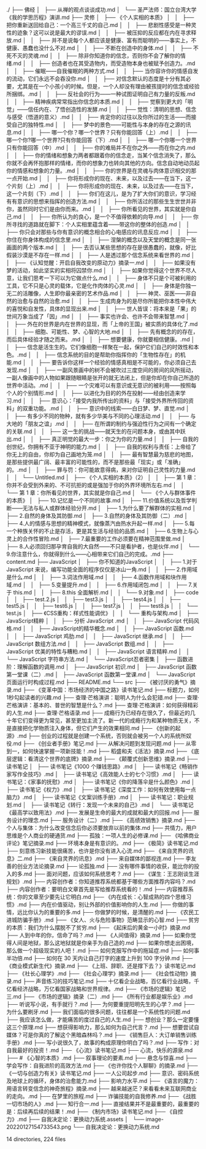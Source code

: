 ./
├── 佛经
│   ├── 从禅的观点谈谈成功.md
│   └── 圣严法师：国立台湾大学《我的学思历程》演讲.md
├── 灵修
│   ├── 《个人实相的本质》
│   │   ├── 把你重新送回给自己：一个高三千丈的自己.md
│   │   ├── 悲剧性感受是一种灵性的迹象？这可以说是最大的谬误.md
│   │   ├── 被压抑的反应都在内在寻求释放.md
│   │   ├── 并不是说每个人都应该是健康、富有而聪明的——事实上，不健康、愚蠢也没什么不对.md
│   │   ├── 不断在创造中的身体.md
│   │   ├── 不死不灭的灵魂.md
│   │   ├── 除非你知道你的信念，否则你不会了解你的情绪.md
│   │   ├── 创造者也在其受造物内，而受造物本身也被赋予创造力。.md
│   │   ├── 催眠——自我催眠的两种方式.md
│   │   ├── 当你容许你的情感自发的流动，它们永远不会吞没你.md
│   │   ├── 对信念默认的态度是十分有其必要，尤其是在一个小孩小的时候。但是，一个人却没有理由被孩提时的信念或经验所捆绑。.md
│   │   ├── 反社会的行为——一种试图证明自己有力量的反叛.md
│   │   ├── 精神疾病常常指出你信念的本质.md
│   │   ├── 觉察到更大的「明觉」——信任内在、了悟创造性的发酵.md
│   │   ├── 觉性：清明的思想、信念与感受（悟道的意义）.md
│   │   ├── 肯定你的过往以及你所过的生活——而接受自己的独特性.md
│   │   ├── 梦中的景色——可能性与本身的存在之源的讯息.md
│   │   ├── 哪一个你？哪一个世界？只有你能回答（上）.md
│   │   ├── 哪一个你?哪一个世界?只有你能回答（下）.md
│   │   ├── 哪一个你哪一个世界只有你能回答（中）.md
│   │   ├── 你的难局并不在你之外——而在你之内.md
│   │   ├── 你的情绪和想象力两者都跟着你的信念走，当某个信念消失了，那么你就不会再怀抱那样的情绪，而你的想象力也转向其他的方向。信念自动地动员起你的情感和想象的力量。.md
│   │   ├── 你的世界是在灵魂与肉体意识相交的那一点开始.md
│   │   ├── 你将形成你的现在、未来，以及过去——在当下，这一个片刻（上）.md
│   │   ├── 你将形成你的现在、未来，以及过去——在当下，这一个片刻（下）.md
│   │   ├── 你们在这儿，是为了扩大你们的意识，学习经有有意识的思想来指挥的创造方法.md
│   │   ├── 你所活过的那些生生世世并非你，虽然同时它们是由你而来。.md
│   │   ├── 你所看见的世界，其实就是你自己.md
│   │   ├── 你所认为的良心，是一个不值得依赖的向导.md
│   │   ├── 你所寻找的道路就在脚下：个人实相里蕴含着——带这你的整体的创造.md
│   │   ├── 你只会对那些与你有意识的概念相合的心电感应的讯息反应.md
│   │   ├── 你住在你身体构成的信念里.md
│   │   ├── 涅槃的概念以及天堂的概念是同一张画面的两个版本.md
│   │   ├── 去否认某些思想的存在是很愚蠢的，就像，好比假装沙漠是不存在一样.md
│   │   ├── 人是透过那个信念系统来看世界的.md
│   │   ├── 《认知觉醒：开启自我改变的原动力》摘录一.md
│   │   ├── 如果没有梦的活动，如此坚实的实相将囚禁你.md
│   │   ├── 如果你觉得这个世界不尽人意，让我们思考一下可以为它做点什么.md
│   │   ├── 身体不只是个可被利用的工具，它不只是心灵的载体，它是化作肉体的心灵.md
│   │   ├── 身体是你独一无二的活雕像，人生即你最亲密的艺术作品.md
│   │   ├── 神灵、巫医——非自然的治愈与自然的治愈.md
│   │   ├── 生成肉身为的是尽你所能把你本性中伟大的喜悦和自发性，具体的显现出来.md
│   │   ├── 世人皆误：将本来是「果」的世间万象当成了「因」.md
│   │   ├── 事实也许会、也许不会带来智慧.md
│   │   ├── 外在的世界是内在世界的显现，而「上帝的王国」被实质的具体化了.md
│   │   ├── 细胞、可能性、梦、心智的大地.md
│   │   ├── 先有概念的的存在，而后具体经验才随之而来。.md
│   │   ├── 想要健康，你就要相信健康。.md
│   │   ├── 信念是活生生的。它们像细胞一样聚在一起，保护它们自己的时效性和本色。.md
│   │   ├── 信念系统的目的是帮助你指挥你的「生物性存在」的机能.md
│   │   ├── 要告诉你这样一个经验的情感真相是不可能的，你必须自己去发现.md
│   │   ├── 一副风景画中的树不会被吹过三度空间的房间的风所摇动，一副人像画中的人物如果跟随眼睛是张开的就无法闭上，但是你却在你自己所造的世界中活动。.md
│   │   ├── 一个灾难可以有意识或无意识的被利用——按照每个人的个别情形.md
│   │   ├── 以进化为目的的外在投射——经由创造来学习.md
│   │   ├── 意识心：「接受内我所传出的资料」与「接受外界所传回的资料」的双重功能。.md
│   │   ├── 意识中的线索——白日梦、梦、直觉.md
│   │   ├── 有多少不同的物种，就有多少华美与不同的心理活动.md
│   │   ├── 与大地的「朋友之谊」.md
│   │   ├── 在所谓的制约与强迫性行为之间有一个确定的关联.md
│   │   ├── 这一生的挑战——就天生的在问题本身，或由其中跃出.md
│   │   ├── 真正明觉的最大一步：你之为你的力量.md
│   │   ├── 自我的创世纪，你拥有不亚于神明的能力.md
│   │   ├── 自我的权利与责任：上帝给了你无上的自由，你却为自己画地为笼.md
│   │   ├── 最有智慧最为慈悲的地图，是那些提供最广阔、最丰富的可能性的，而不是那些最「现实」或「准确」的。.md
│   │   ├── 罪与罚：你可能故意得病，来对你证明自己灵性的力量.md
│   │   └── Untitled.md
│   ├── 《个人实相的本质》（2）
│   │   ├── 第 1 章：你并不会受到外来的、不可抗拒的或是强加于你的外界环境所左右.md
│   │   └── 第 1 章：你所看见的世界，其实就是你自己.md
│   └── 《个人与群体事件的本质》
│       ├── 10.记忆是一个不同的故事.md
│       ├── 11.价值系统以及哲学判断——无法与私人或群体经验分开.md
│       ├── 1.为什么要了解群体的实相.md
│       ├── 2.自然的身体及其防御.md
│       ├── 3.自然的身体及其防御（二）.md
│       ├── 4.人的情感与思想的精神模式，就像蒸汽由热水升起一样.md
│       ├── 5.每一个种族关怀的不止是存活，更是其生活与经验的品质.md
│       ├── 6.生物上与心灵上的合作性冒险.md
│       ├── 7.最重要的工作必须要在精神范围里做.md
│       ├── 8.人必须回归那孕育自我的大自然——不只是看护者，也是伙伴.md
│       └── 9.你注意什么，你就得到什么——心相带来它们自己的完成。.md
├── content.md
├── JavaScript
│   ├── 你不知道的JavaScript
│   │   ├── 1.对于 JavaScript 来说，编写功能全面的程序仅仅是冰山一角.md
│   │   ├── 2.作用域是什么.md
│   │   ├── 3.词法作用域.md
│   │   ├── 4.函数作用域和块作用域.md
│   │   ├── 5.变量提升.md
│   │   ├── 6.作用域闭包.md
│   │   ├── 7.关于 this.md
│   │   ├── 8.this 全面解析.md
│   │   └── 9.对象.md
│   ├── code
│   │   ├── test.2.js
│   │   ├── test3.js
│   │   ├── test4.js
│   │   ├── test5.js
│   │   ├── test6.js
│   │   ├── test7.js
│   │   ├── test8.js
│   │   └── test.js
│   ├── 《CSS重构：样式性能调优》
│   │   └── 重构与架构.md
│   ├── JavaScript精粹
│   │   ├── 分析 JavaScript .md
│   │   ├── JavaScript 代码风格.md
│   │   ├── JavaScript的精华概念.md
│   │   ├── JavaScript 函数.md
│   │   ├── JavaScript 鸡肋.md
│   │   ├── JavaScript 继承.md
│   │   ├── JavaScript 数组方法.md
│   │   ├── JavaScript 数组.md
│   │   ├── JavaScript 优美的特性与糟粕.md
│   │   ├── JavaScript 语言精粹.md
│   │   └── JavaScript 字符串方法.md
│   └── JavaScript忍者密集
│       ├── 函数进阶：理解函数的调用.md
│       ├── JavaScript 初识.md
│       ├── JavaScript 函数第一堂课（二）.md
│       ├── JavaScript 函数第一堂课.md
│       └── JavaScript页面运行时构成过程.md
├── README.md
└── src
    ├── 《被讨厌的勇气》摘录.md
    ├── 《变革中国：市场经济的中国之路》读书笔记.md
    ├── 标题力，如何1秒勾起读者的兴趣.md
    ├── 查理·芒格演讲：聪明人为什么会犯错.md
    ├── 查理·芒格演讲：基本的、普世的智慧是什么？.md
    ├── 查理·芒格演讲：如何获得精彩的人生.md
    ├── 查理·芒格语录.md
    ├── 成瘾行为已经存在很久了，但最近的几十年它们变得更为常见，甚至更加主流了。新一代的成瘾行为和某种物质无关，不是直接把化学物质注入身体，但它们产生的效果相同.md
    ├── 《创新的起源》.md
    ├── 创业的过程就是创建一个系统，否则就会被另一个人的系统所奴役.md
    ├── 《创业者手册》笔记.md
    ├── 从解决问题到发现问题.md
    ├── 从零到一，如何快速掌握一项新技能！.md
    ├── 稻盛和夫《活法》摘录.md
    ├── 《底层逻辑：看清这个世界的底牌》摘录.md
    ├── 《颠覆式创新思维》摘录.md
    ├── 读书笔记
    │   ├── 读书笔记《1000 个赚钱思路》.md
    │   ├── 读书笔记《畅销作家写作全技巧》.md
    │   ├── 读书笔记《高效能人士的七个习惯》.md
    │   ├── 读书笔记：《家事的抚慰》.md
    │   ├── 读书笔记《你的降落伞是什么颜色》.md
    │   ├── 读书笔记《权力》.md
    │   ├── 读书笔记《深度工作：如何有效使用每一点脑力》.md
    │   ├── 读书笔记《文案训练手册》.md
    │   ├── 读书笔记：职业规划.md
    │   ├── 读书笔记《转行：发现一个未来的自己》.md
    │   └── 读书笔记《最高学以致用法》.md
    ├── 发展是生命的最大的成就和最大的回报.md
    ├── 服务设计的理念.md
    ├── 服务设计（二）.md
    ├── 《高绩效销售》摘录.md
    ├── 个人与集体：为什么改变信念后你必须要放弃以前的集体.md
    ├── 共情力，用户思维是个人商业的硬通货.md
    ├── 孤独：一项人生的必修课.md
    ├── 《哈佛商业评论》笔记摘录.md
    ├── 环境本身是有意识的。.md
    ├── 《极简》读书笔记.md
    ├── 刻意练习新技能很痛苦，也许是你没有进入心流.md
    ├── 《来自灵界的讯息》二.md
    ├── 《来自灵界的讯息》.md
    ├── 来自媒体的鄙视连.md
    ├── 李友善的创业方法论摘录.md
    ├── 论孤独.md
    ├── 没有哪件事情的收获，能比你的投入的多.md
    ├── 面对问题，应该如何系统思考？.md
    ├── 《谋生：王志刚谈生涯规划》.md
    ├── 内容创作者：你知道推荐系统都基于哪些方面推荐内容吗？.md
    ├── 内容创作者：要明白文章首先是写给推荐系统看的！.md
    ├── 内容推荐系统：你的文章至少要先让它明白.md
    ├── 《内在成长：心智成熟的四个思维习惯》.md
    ├── 内在价值驱动，别让外部的价值影响你的人生.md
    ├── 你做的事情，远比你认为的重要的多.md
    ├── 你做梦的时候，是清醒的.md
    ├── 《农民工进城防骗手册》.md
    ├── 《女人、火与危险事物》范畴显示的心智.md
    ├── 贫穷的本质：我们为什么摆脱不了贫穷.md
    ├── 《起床后的黄金一小时》摘录.md
    ├── 人到中年的你，信命了吗？.md
    ├── 《人间值得》摘录.md
    ├── 如果你觉得人间是地狱，那么这地狱就是你亲手为自己造的.md
    ├── 如果你想走出困境，那么做一个超级现实的人吧！.md
    ├── 如何克服写作中的拖延症.md
    ├── 如何事半功倍.md
    ├── 如何在 30 天内让自己打字的速度上升到 100 字分钟.md
    ├── 《商业模式新生代》摘录.md
    ├── 《上班、辞职、还是撑下去？》读书笔记.md
    ├── 《社长心理学》.md
    ├── 《社会心理学》摘录.md
    ├── 《社会性动物》摘录.md
    ├── 声音练习的技巧笔记.md
    ├── 十亿看企业战略，百亿看行业战略，千亿看经济战略，万亿看国家战略和世界规律。.md
    ├── 《市场的逻辑》笔记三.md
    ├── 《市场的逻辑》摘录（二）.md
    ├── 《所有行业都是娱乐业》.md
    ├── 听说写小说，有手就行？.md
    ├── 为何要重提阳明先生的心学？.md
    ├── 为什么要刷牙.md
    ├── 我们面临的很多问题，往往都是一个系统性的问题.md
    ├── 我应该怎么做，才能痛苦的度过自己的人生.md
    ├── 想创业？那么一定要懂这三个原理.md
    ├── 想获得影响力，那么如何为自己代言？.md
    ├── 想要尝试自媒体？可是你真的了解这个黑暗森林吗？.md
    ├── 《销售巨人：大订单销售训练手册》.md
    ├── 写小说很久了，故事的构成原理你明白了吗？.md
    ├── 写作：对自我最好的投资！.md
    ├── 《心流》读书笔记.md
    ├── 心流，快乐的源泉.md
    ├── # 《心智的本质》.md
    ├── 叙事理论的要素.md
    ├── 悬念与惊喜.md
    ├── 学会写作：自我进阶的高效方法.md
    ├── 《也许你找个人聊聊》的摘录.md
    ├── 《一切与创造力有关》读书笔记.md
    ├── 一人公司起步.md
    ├── 意识、密码系统及地球上的循环，身体的治愈能力.md
    ├── 影响力水平.md
    ├── 《语言的魔力：用语言转变信念的神奇旅程》摘录.md
    ├── 越来越迷茫？来看看未来互联网商业的走向。.md
    ├── 在梦里的旅程.md
    ├── 诈骗技能的自我修养.md
    ├── 《战胜一切市场的人》.md
    ├── 知行合一.md
    ├── 直接结果并不是最重要的，最重要的是：后续再后续的结果！.md
    ├── 《制内市场》读书笔记.md
    ├── 《自控力》.md
    ├── 自我决定论：更换动力系统.assets
    │   └── image-20220127154733543.png
    └── 自我决定论：更换动力系统.md

14 directories, 224 files
